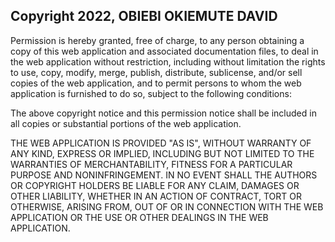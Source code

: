 ## Copyright 2022, OBIEBI OKIEMUTE DAVID



Permission is hereby granted, free of charge, to any person obtaining a copy of this web application and associated documentation files, to deal in the web application without restriction, including without limitation the rights to use, copy, modify, merge, publish, distribute, sublicense, and/or sell copies of the web application, and to permit persons to whom the web application is furnished to do so, subject to the following conditions:

The above copyright notice and this permission notice shall be included in all copies or substantial portions of the web application.

THE WEB APPLICATION IS PROVIDED "AS IS", WITHOUT WARRANTY OF ANY KIND, EXPRESS OR IMPLIED, INCLUDING BUT NOT LIMITED TO THE WARRANTIES OF MERCHANTABILITY, FITNESS FOR A PARTICULAR PURPOSE AND NONINFRINGEMENT. IN NO EVENT SHALL THE AUTHORS OR COPYRIGHT HOLDERS BE LIABLE FOR ANY CLAIM, DAMAGES OR OTHER LIABILITY, WHETHER IN AN ACTION OF CONTRACT, TORT OR OTHERWISE, ARISING FROM, OUT OF OR IN CONNECTION WITH THE WEB APPLICATION OR THE USE OR OTHER DEALINGS IN THE WEB APPLICATION.